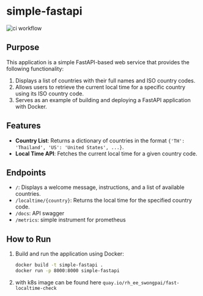# simple-fastapi
![ci workflow](https://github.com/Surote/simple-fastapi/actions/workflows/ci.yaml/badge.svg)

## Purpose
This application is a simple FastAPI-based web service that provides the following functionality:

1. Displays a list of countries with their full names and ISO country codes.
2. Allows users to retrieve the current local time for a specific country using its ISO country code.
3. Serves as an example of building and deploying a FastAPI application with Docker.

## Features
- **Country List**: Returns a dictionary of countries in the format `{'TH': 'Thailand', 'US': 'United States', ...}`.
- **Local Time API**: Fetches the current local time for a given country code.

## Endpoints
- `/`: Displays a welcome message, instructions, and a list of available countries.
- `/localtime/{country}`: Returns the local time for the specified country code.
- `/docs`: API swagger
- `/metrics`: simple instrument for prometheus

## How to Run
1. Build and run the application using Docker:
   ```bash
   docker build -t simple-fastapi .
   docker run -p 8000:8000 simple-fastapi

2. with k8s image can be found here `quay.io/rh_ee_swongpai/fast-localtime-check`